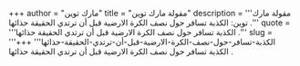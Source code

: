 +++
author = "مارك توين"
title = "مقولة مارك توين"
description = '''مقولة مارك توين: الكذبة تسافر حول نصف الكرة الارضية قبل أن ترتدي الحقيقة حذائها .'''
quote = '''الكذبة تسافر حول نصف الكرة الارضية قبل أن ترتدي الحقيقة حذائها .'''
slug = '''الكذبة-تسافر-حول-نصف-الكرة-الارضية-قبل-أن-ترتدي-الحقيقة-حذائها'''
+++
الكذبة تسافر حول نصف الكرة الارضية قبل أن ترتدي الحقيقة حذائها .
